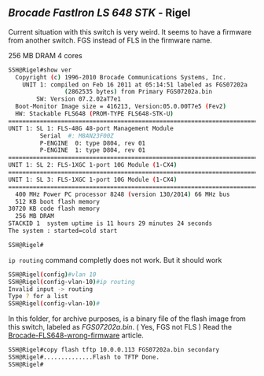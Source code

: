 
## *Brocade FastIron LS 648 STK* - Rigel

Current situation with this switch is very weird. It seems to have a firmware from another switch. FGS instead of FLS in the firmware name.

256 MB DRAM
4 cores

```bash
SSH@Rigel#show ver
  Copyright (c) 1996-2010 Brocade Communications Systems, Inc.
    UNIT 1: compiled on Feb 16 2011 at 05:14:51 labeled as FGS07202a
                (2862535 bytes) from Primary FGS07202a.bin
        SW: Version 07.2.02aT7e1 
  Boot-Monitor Image size = 416213, Version:05.0.00T7e5 (Fev2)
  HW: Stackable FLS648 (PROM-TYPE FLS648-STK-U)
==========================================================================
UNIT 1: SL 1: FLS-48G 48-port Management Module
         Serial  #: M8AN23F00Z
         P-ENGINE  0: type D804, rev 01
         P-ENGINE  1: type D804, rev 01
==========================================================================
UNIT 1: SL 2: FLS-1XGC 1-port 10G Module (1-CX4)
==========================================================================
UNIT 1: SL 3: FLS-1XGC 1-port 10G Module (1-CX4)
==========================================================================
  400 MHz Power PC processor 8248 (version 130/2014) 66 MHz bus
  512 KB boot flash memory
30720 KB code flash memory
  256 MB DRAM
STACKID 1  system uptime is 11 hours 29 minutes 24 seconds 
The system : started=cold start  

SSH@Rigel#
```
```ip routing``` command completly does not work. But it should work

```bash
SSH@Rigel(config)#vlan 10
SSH@Rigel(config-vlan-10)#ip routing
Invalid input -> routing
Type ? for a list
SSH@Rigel(config-vlan-10)#
```

In this folder, for archive purposes, is a binary file of the flash image from this switch, labeled as *FGS07202a.bin*. ( Yes, FGS not FLS ) Read the <a href="/projects@home/Brocade-FLS648-wrong-firmware/overwiew.md">Brocade-FLS648-wrong-firmware</a> article.

```bash
SSH@Rigel#copy flash tftp 10.0.0.113 FGS07202a.bin secondary 
SSH@Rigel#..............Flash to TFTP Done.
SSH@Rigel#
```